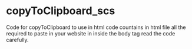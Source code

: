 # copyToClipboard_scs
Code for copyToClipboard to use in html
code countains in html file
all the required to paste in your website in inside the body tag
read the code carefully.
